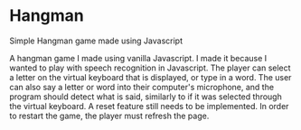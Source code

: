 # Hangman
Simple Hangman game made using Javascript

A hangman game I made using vanilla Javascript. I made it because I wanted to play with speech recognition in Javascript.
The player can select a letter on the virtual keyboard that is displayed, or type in a word. The user can also say a letter or
word into their computer's microphone, and the program should detect what is said, similarly to if it was selected through the
virtual keyboard. A reset feature still needs to be implemented. In order to restart the game, the player must refresh the page.
